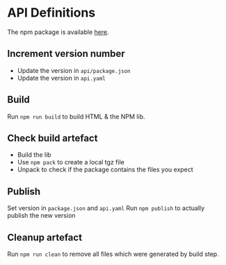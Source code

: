 # API Definitions

The npm package is available [here](https://www.npmjs.com/package/@technik-sde/lido-publishing-api).

## Increment version number

- Update the version in `api/package.json`
- Update the version in `api.yaml`

## Build

Run `npm run build` to build HTML & the NPM lib.

## Check build artefact

- Build the lib
- Use `npm pack` to create a local tgz file
- Unpack to check if the package contains the files you expect

## Publish

Set version in `package.json` and `api.yaml`
Run `npm publish` to actually publish the new version

## Cleanup artefact

Run `npm run clean` to remove all files which were generated by build step.
